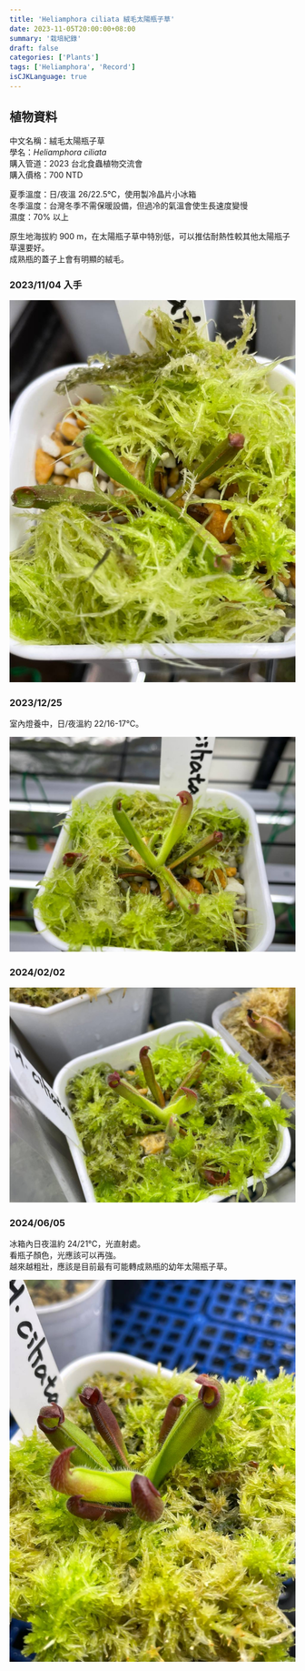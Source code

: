 ```yaml
---
title: 'Heliamphora ciliata 絨毛太陽瓶子草'
date: 2023-11-05T20:00:00+08:00
summary: '栽培紀錄'
draft: false
categories: ['Plants']
tags: ['Heliamphora', 'Record']
isCJKLanguage: true
---
```


## 植物資料

中文名稱：絨毛太陽瓶子草  
學名：*Heliamphora ciliata*  
購入管道：2023 台北食蟲植物交流會  
購入價格：700 NTD  

夏季溫度：日/夜溫 26/22.5℃，使用製冷晶片小冰箱  
冬季溫度：台灣冬季不需保暖設備，但過冷的氣溫會使生長速度變慢  
濕度：70% 以上  

原生地海拔約 900 m，在太陽瓶子草中特別低，可以推估耐熱性較其他太陽瓶子草還要好。  
成熟瓶的蓋子上會有明顯的絨毛。  

### 2023/11/04 入手

![2023-11-04](./images/2023-11-04.jpg)

### 2023/12/25

室內燈養中，日/夜溫約 22/16-17℃。  

![2023-12-25](./images/2023-12-25.jpg)

### 2024/02/02

![2024-02-02](./images/2024-02-02.jpg)

### 2024/06/05

冰箱內日夜溫約 24/21℃，光直射處。  
看瓶子顏色，光應該可以再強。  
越來越粗壯，應該是目前最有可能轉成熟瓶的幼年太陽瓶子草。  

![2024-06-05](./images/2024-06-05.jpg)
